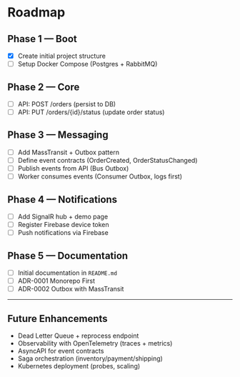 # Roadmap

## Phase 1 — Boot
- [x] Create initial project structure
- [ ] Setup Docker Compose (Postgres + RabbitMQ)

## Phase 2 — Core
- [ ] API: POST /orders (persist to DB)
- [ ] API: PUT /orders/{id}/status (update order status)

## Phase 3 — Messaging
- [ ] Add MassTransit + Outbox pattern
- [ ] Define event contracts (OrderCreated, OrderStatusChanged)
- [ ] Publish events from API (Bus Outbox)
- [ ] Worker consumes events (Consumer Outbox, logs first)

## Phase 4 — Notifications
- [ ] Add SignalR hub + demo page
- [ ] Register Firebase device token
- [ ] Push notifications via Firebase

## Phase 5 — Documentation
- [ ] Initial documentation in `README.md`
- [ ] ADR-0001 Monorepo First
- [ ] ADR-0002 Outbox with MassTransit

---

## Future Enhancements
- Dead Letter Queue + reprocess endpoint
- Observability with OpenTelemetry (traces + metrics)
- AsyncAPI for event contracts
- Saga orchestration (inventory/payment/shipping)
- Kubernetes deployment (probes, scaling)
